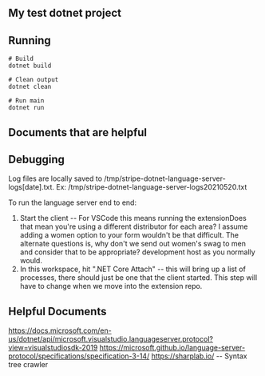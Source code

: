 ## My test dotnet project

## Running

```
# Build
dotnet build

# Clean output
dotnet clean

# Run main
dotnet run
```

## Documents that are helpful

## Debugging

Log files are locally saved to /tmp/stripe-dotnet-language-server-logs[date].txt. Ex: /tmp/stripe-dotnet-language-server-logs20210520.txt

To run the language server end to end:

1. Start the client -- For VSCode this means running the extensionDoes that mean you're using a different distributor for each area? I assume adding a women option to your form wouldn't be that difficult. The alternate questions is, why don't we send out women's swag to men and consider that to be appropriate? development host as you normally would.
2. In this workspace, hit ".NET Core Attach" -- this will bring up a list of processes, there should just be one that the client started. This step will have to change when we move into the extension repo.

## Helpful Documents

https://docs.microsoft.com/en-us/dotnet/api/microsoft.visualstudio.languageserver.protocol?view=visualstudiosdk-2019
https://microsoft.github.io/language-server-protocol/specifications/specification-3-14/
https://sharplab.io/ -- Syntax tree crawler
